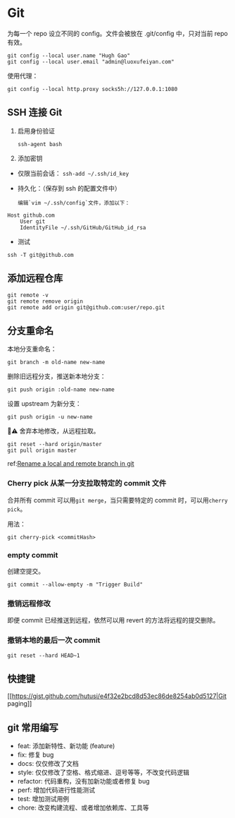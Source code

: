 # Git

为每一个 repo 设立不同的 config。文件会被放在 .git/config 中，只对当前 repo 有效。

```shell
git config --local user.name "Hugh Gao"
git config --local user.email "admin@luoxufeiyan.com"
```

使用代理：

```shell
git config --local http.proxy socks5h://127.0.0.1:1080
```

## SSH 连接 Git

1. 启用身份验证

   ```
   ssh-agent bash
   ```

2. 添加密钥

- 仅限当前会话：
  `ssh-add ~/.ssh/id_key`
- 持久化：（保存到 ssh 的配置文件中）

      编辑`vim ~/.ssh/config`文件，添加以下：

```
Host github.com
    User git
    IdentityFile ~/.ssh/GitHub/GitHub_id_rsa
```

- 测试

```
ssh -T git@github.com
```

## 添加远程仓库

```
git remote -v
git remote remove origin
git remote add origin git@github.com:user/repo.git
```

## 分支重命名

本地分支重命名：

```
git branch -m old-name new-name
```

删除旧远程分支，推送新本地分支：

```
git push origin :old-name new-name
```

设置 upstream 为新分支：

```
git push origin -u new-name
```

⚠️ 舍弃本地修改，从远程拉取。

```
git reset --hard origin/master
git pull origin master
```

ref:[Rename a local and remote branch in git](https://multiplestates.wordpress.com/2015/02/05/rename-a-local-and-remote-branch-in-git/)

### Cherry pick 从某一分支拉取特定的 commit 文件

合并所有 commit 可以用`git merge`，当只需要特定的 commit 时，可以用`cherry pick`。

用法：

```shell
git cherry-pick <commitHash>
```

### empty commit

创建空提交。

```shell
git commit --allow-empty -m "Trigger Build"
```

### 撤销远程修改

即便 commit 已经推送到远程，依然可以用 revert 的方法将远程的提交删除。

### 撤销本地的最后一次 commit

`git reset --hard HEAD~1`

## 快捷键

[[https://gist.github.com/hutusi/e4f32e2bcd8d53ec86de8254ab0d5127|Git paging]]

## git 常用编写

- feat: 添加新特性、新功能 (feature)
- fix: 修复 bug
- docs: 仅仅修改了文档
- style: 仅仅修改了空格、格式缩进、逗号等等，不改变代码逻辑
- refactor: 代码重构，没有加新功能或者修复 bug
- perf: 增加代码进行性能测试
- test: 增加测试用例
- chore: 改变构建流程、或者增加依赖库、工具等
